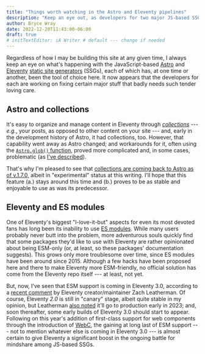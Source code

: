 ```yaml
---
title: "Things worth watching in the Astro and Eleventy pipelines"
description: "Keep an eye out, as developers for two major JS-based SSGs work actively to resolve shortcomings."
author: Bryce Wray
date: 2022-12-20T11:43:00-06:00
draft: true
# initTextEditor: iA Writer # default --- change if needed
---
```


Regardless of how I may be building this site at any given time, I always keep an eye on what's happening with the JavaScript-based [Astro](https://astro.build) and [Eleventy](https://11ty.dev) [static site generators](https://jamstack.org/generators) (SSGs), each of which has, at one time or another, been the tool of choice here. It now appears that the developers for each are working on fixing certain major stuff that badly needs such tender loving care.

<!-- excerpt -->

## Astro and collections

It's easy to organize and manage content in Eleventy through [*collections*](https://www.11ty.dev/docs/collections/) --- *e.g.*, your posts, as opposed to other content on your site --- and, early in the development history of Astro, it had collections, too. However, that capability went away as Astro changed; and workarounds for it, often using the [`Astro.glob()` function](https://docs.astro.build/en/reference/api-reference/#astroglob), proved more complicated and, in some cases, problematic (as [I've described](/posts/2022/10/accepting-reality-astro/)).

That's why I'm pleased to see that [collections are coming back to Astro as of v.1.7.0](https://docs.astro.build/en/guides/content-collections/), albeit in "experimental" status at this writing. I'll hope that this feature (a.) stays around this time and (b.) proves to be as stable and enjoyable to use as was its predecessor.

## Eleventy and ES modules

One of Eleventy's biggest "I-love-it-but" aspects for even its most devoted fans has long been its inability to use [ES modules](https://hacks.mozilla.org/2018/03/es-modules-a-cartoon-deep-dive/). While many users probably never butt into the problem, more adventurous souls quickly find that some packages they'd like to use with Eleventy are rather opinionated about being ESM-only (or, at least, so these packages' documentation suggests). This grows only more troublesome over time, since ES modules have been around since 2015. Although a few hacks have been proposed here and there to make Eleventy more ESM-friendly, no official solution has come from the Eleventy repo itself --- at least, not yet.

But, now, I've seen that ESM support is coming in Eleventy 3.0, according to a
[recent comment](https://github.com/11ty/eleventy/pull/2575#issuecomment-1339684878) by Eleventy creator/maintainer Zach Leatherman. Of course, Eleventy *2.0* is still in "canary" stage, albeit quite stable in my opinion, but Leatherman [also noted](https://github.com/11ty/eleventy/issues/2675#issuecomment-1338239010) it'll go to production early in 2023; and, soon thereafter, some early builds of Eleventy 3.0 should start to appear. Following on this year's addition of first-class support for web components through the introduction of [WebC](https://www.11ty.dev/docs/languages/webc/), the gaining at long last of ESM support --- not to mention whatever else is coming in Eleventy 3.0 --- is almost certain to give Eleventy a significant boost in the ongoing battle for mindshare among JS-based SSGs.
